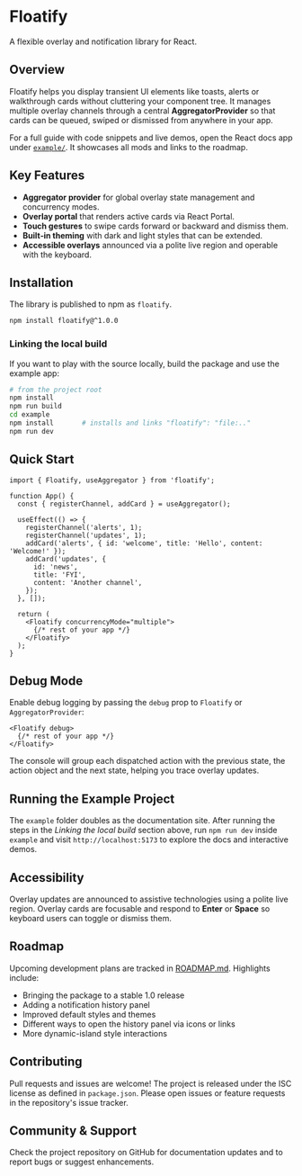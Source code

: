 # Floatify

A flexible overlay and notification library for React.

## Overview

Floatify helps you display transient UI elements like toasts, alerts or walkthrough cards without cluttering your component tree. It manages multiple overlay channels through a central **AggregatorProvider** so that cards can be queued, swiped or dismissed from anywhere in your app.

For a full guide with code snippets and live demos, open the React docs app under [`example/`](example/index.html). It showcases all mods and links to the roadmap.

## Key Features

- **Aggregator provider** for global overlay state management and concurrency modes.
- **Overlay portal** that renders active cards via React Portal.
- **Touch gestures** to swipe cards forward or backward and dismiss them.
- **Built‑in theming** with dark and light styles that can be extended.
- **Accessible overlays** announced via a polite live region and operable with the keyboard.

## Installation

The library is published to npm as `floatify`.

```bash
npm install floatify@^1.0.0
```

### Linking the local build

If you want to play with the source locally, build the package and use the example app:

```bash
# from the project root
npm install
npm run build
cd example
npm install       # installs and links "floatify": "file:.."
npm run dev
```

## Quick Start

```tsx
import { Floatify, useAggregator } from 'floatify';

function App() {
  const { registerChannel, addCard } = useAggregator();

  useEffect(() => {
    registerChannel('alerts', 1);
    registerChannel('updates', 1);
    addCard('alerts', { id: 'welcome', title: 'Hello', content: 'Welcome!' });
    addCard('updates', {
      id: 'news',
      title: 'FYI',
      content: 'Another channel',
    });
  }, []);

  return (
    <Floatify concurrencyMode="multiple">
      {/* rest of your app */}
    </Floatify>
  );
}
```

## Debug Mode

Enable debug logging by passing the `debug` prop to `Floatify` or
`AggregatorProvider`:

```tsx
<Floatify debug>
  {/* rest of your app */}
</Floatify>
```

The console will group each dispatched action with the previous state,
the action object and the next state, helping you trace overlay updates.

## Running the Example Project

The `example` folder doubles as the documentation site. After running the steps in the *Linking the local build* section above, run `npm run dev` inside `example` and visit `http://localhost:5173` to explore the docs and interactive demos.

## Accessibility

Overlay updates are announced to assistive technologies using a polite live region. Overlay cards are focusable and respond to **Enter** or **Space** so keyboard users can toggle or dismiss them.

## Roadmap

Upcoming development plans are tracked in [ROADMAP.md](ROADMAP.md). Highlights include:

- Bringing the package to a stable 1.0 release
- Adding a notification history panel
- Improved default styles and themes
- Different ways to open the history panel via icons or links
- More dynamic-island style interactions

## Contributing

Pull requests and issues are welcome! The project is released under the ISC license as defined in `package.json`. Please open issues or feature requests in the repository's issue tracker.

## Community & Support

Check the project repository on GitHub for documentation updates and to report bugs or suggest enhancements.
